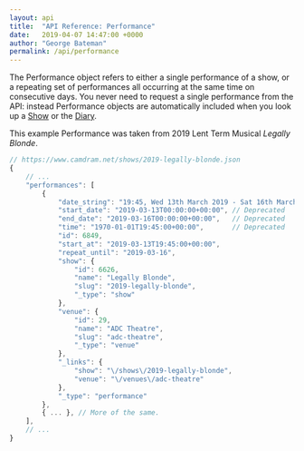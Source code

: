```yaml
---
layout: api
title:  "API Reference: Performance"
date:   2019-04-07 14:47:00 +0000
author: "George Bateman"
permalink: /api/performance
---
```


The Performance object refers to either a single performance of a show, or a repeating set of performances all occurring at the same time on consecutive days. You never need to request a single performance from the API: instead Performance objects are automatically included when you look up a [Show](/api/show) or the [Diary](/api/diary).

This example Performance was taken from 2019 Lent Term Musical *Legally Blonde*.

```javascript
// https://www.camdram.net/shows/2019-legally-blonde.json
{
    // ...
    "performances": [
        {
            "date_string": "19:45, Wed 13th March 2019 - Sat 16th March 2019",
            "start_date": "2019-03-13T00:00:00+00:00", // Deprecated
            "end_date": "2019-03-16T00:00:00+00:00",   // Deprecated
            "time": "1970-01-01T19:45:00+00:00",       // Deprecated
            "id": 6849,
            "start_at": "2019-03-13T19:45:00+00:00",
            "repeat_until": "2019-03-16",
            "show": {
                "id": 6626,
                "name": "Legally Blonde",
                "slug": "2019-legally-blonde",
                "_type": "show"
            },
            "venue": {
                "id": 29,
                "name": "ADC Theatre",
                "slug": "adc-theatre",
                "_type": "venue"
            },
            "_links": {
                "show": "\/shows\/2019-legally-blonde",
                "venue": "\/venues\/adc-theatre"
            },
            "_type": "performance"
        },
        { ... }, // More of the same.
    ],
    // ...
}
```

